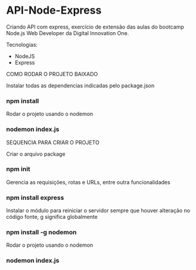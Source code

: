 # API-Node-Express
Criando API com express, exercício de extensão das aulas do bootcamp Node.js Web Developer da Digital Innovation One.

Tecnologias:
 
 - NodeJS
 - Express


COMO RODAR O PROJETO BAIXADO

Instalar todas as dependencias indicadas pelo package.json

### npm install

Rodar o projeto usando o nodemon

### nodemon index.js

SEQUENCIA PARA CRIAR O PROJETO

Criar o arquivo package

### npm init

Gerencia as requisições, rotas e URLs, entre outra funcionalidades

### npm install express

Instalar o módulo para reiniciar o servidor sempre que houver alteração no código fonte, g significa globalmente

### npm install -g nodemon

Rodar o projeto usando o nodemon

### nodemon index.js

